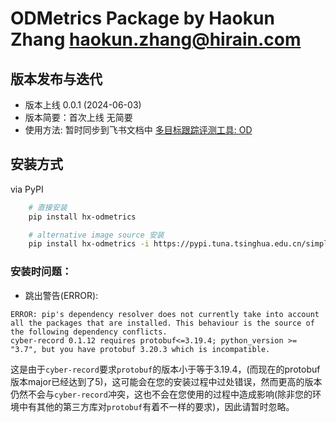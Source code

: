 
# ODMetrics Package by Haokun Zhang <haokun.zhang@hirain.com>

## 版本发布与迭代
* 版本上线 0.0.1 (2024-06-03)
* 版本简要：首次上线 无简要
* 使用方法: 暂时同步到飞书文档中 [多目标跟踪评测工具: OD](https://zvnz49xxfzh.feishu.cn/docx/LiatdZ9kHojAXuxXP10cD9m8nse?from=from_copylink)


## 安装方式 
via PyPI
```bash
    # 直接安装
    pip install hx-odmetrics

    # alternative image source 安装
    pip install hx-odmetrics -i https://pypi.tuna.tsinghua.edu.cn/simple
```

### 安装时问题：
* 跳出警告(ERROR):
```
ERROR: pip's dependency resolver does not currently take into account all the packages that are installed. This behaviour is the source of the following dependency conflicts.
cyber-record 0.1.12 requires protobuf<=3.19.4; python_version >= "3.7", but you have protobuf 3.20.3 which is incompatible.
```
这是由于`cyber-record`要求`protobuf`的版本小于等于3.19.4，(而现在的protobuf版本major已经达到了5)，这可能会在您的安装过程中过处错误，然而更高的版本仍然不会与`cyber-record`冲突，这也不会在您使用的过程中造成影响(除非您的环境中有其他的第三方库对`protobuf`有着不一样的要求)，因此请暂时忽略。

